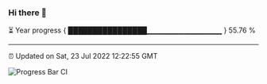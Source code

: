 ### Hi there 👋

⏳ Year progress { ████████████████▁▁▁▁▁▁▁▁▁▁▁▁▁▁ } 55.76 %

---

⏰ Updated on Sat, 23 Jul 2022 12:22:55 GMT

![Progress Bar CI](https://github.com/liununu/liununu/workflows/Progress%20Bar%20CI/badge.svg)
